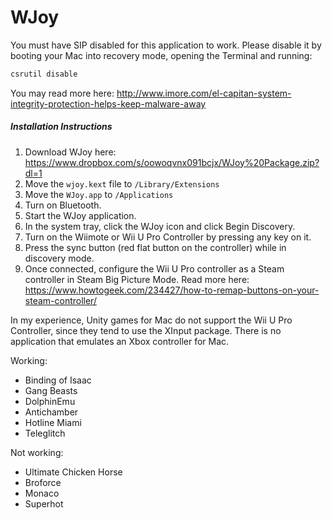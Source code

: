 # WJoy

You must have SIP disabled for this application to work. Please disable it by booting your Mac into recovery mode, opening the Terminal and running:

```sh
csrutil disable
```

You may read more here: http://www.imore.com/el-capitan-system-integrity-protection-helps-keep-malware-away

##### Installation Instructions

 1. Download WJoy here: https://www.dropbox.com/s/oowoqvnx091bcjx/WJoy%20Package.zip?dl=1
 2. Move the `wjoy.kext` file to `/Library/Extensions`
 3. Move the `WJoy.app` to `/Applications`
 4. Turn on Bluetooth.
 5. Start the WJoy application.
 6. In the system tray, click the WJoy icon and click Begin Discovery.
 7. Turn on the Wiimote or Wii U Pro Controller by pressing any key on it.
 8. Press the sync button (red flat button on the controller) while in discovery mode.
 9. Once connected, configure the Wii U Pro controller as a Steam controller in Steam Big Picture Mode. Read more here: https://www.howtogeek.com/234427/how-to-remap-buttons-on-your-steam-controller/
 
In my experience, Unity games for Mac do not support the Wii U Pro Controller, since they tend to use the XInput package. There is no application that emulates an Xbox controller for Mac.

Working:

 - Binding of Isaac
 - Gang Beasts
 - DolphinEmu
 - Antichamber
 - Hotline Miami
 - Teleglitch

Not working:

 - Ultimate Chicken Horse
 - Broforce
 - Monaco
 - Superhot
